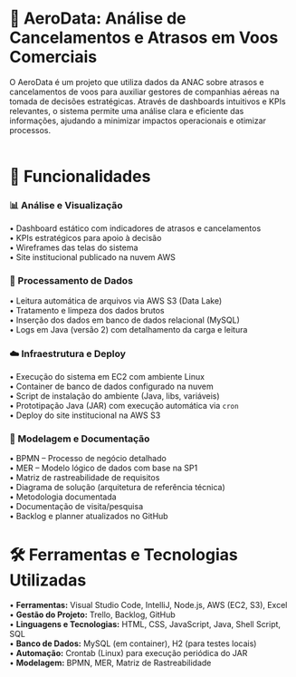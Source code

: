 # 🛫 AeroData: Análise de Cancelamentos e Atrasos em Voos Comerciais
O AeroData é um projeto que utiliza dados da ANAC sobre atrasos e cancelamentos de voos para auxiliar gestores de companhias aéreas na tomada de decisões estratégicas. Através de dashboards intuitivos e KPIs relevantes, o sistema permite uma análise clara e eficiente das informações, ajudando a minimizar impactos operacionais e otimizar processos.
<br> <br>

# 🚀 Funcionalidades

### 📊 Análise e Visualização
• Dashboard estático com indicadores de atrasos e cancelamentos  
• KPIs estratégicos para apoio à decisão  
• Wireframes das telas do sistema  
• Site institucional publicado na nuvem AWS  

### 🔄 Processamento de Dados
• Leitura automática de arquivos via AWS S3 (Data Lake)  
• Tratamento e limpeza dos dados brutos  
• Inserção dos dados em banco de dados relacional (MySQL)  
• Logs em Java (versão 2) com detalhamento da carga e leitura  

### ☁️ Infraestrutura e Deploy
• Execução do sistema em EC2 com ambiente Linux  
• Container de banco de dados configurado na nuvem  
• Script de instalação do ambiente (Java, libs, variáveis)  
• Prototipação Java (JAR) com execução automática via `cron`  
• Deploy do site institucional na AWS S3  

### 📁 Modelagem e Documentação
• BPMN – Processo de negócio detalhado  
• MER – Modelo lógico de dados com base na SP1  
• Matriz de rastreabilidade de requisitos  
• Diagrama de solução (arquitetura de referência técnica)  
• Metodologia documentada  
• Documentação de visita/pesquisa  
• Backlog e planner atualizados no GitHub  


# 🛠️ Ferramentas e Tecnologias Utilizadas

• **Ferramentas:** Visual Studio Code, IntelliJ, Node.js, AWS (EC2, S3), Excel  
• **Gestão do Projeto:** Trello, Backlog, GitHub  
• **Linguagens e Tecnologias:** HTML, CSS, JavaScript, Java, Shell Script, SQL  
• **Banco de Dados:** MySQL (em container), H2 (para testes locais)  
• **Automação:** Crontab (Linux) para execução periódica do JAR  
• **Modelagem:** BPMN, MER, Matriz de Rastreabilidade  
